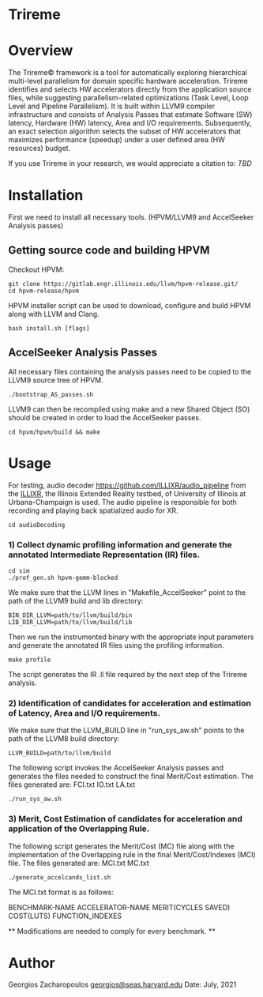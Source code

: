# Trireme

# Overview

The Trireme© framework is a tool for automatically exploring hierarchical multi-level parallelism for domain specific hardware acceleration. Trireme identifies and selects HW accelerators directly from the application source files, while suggesting parallelism-related optimizations (Task Level, Loop Level and Pipeline Parallelism). It is built within LLVM9 compiler infrastructure and consists of Analysis Passes that estimate Software (SW) latency, Hardware (HW) latency, Area and I/O requirements. Subsequently, an exact 
selection algorithm selects the subset of HW accelerators that maximizes performance (speedup) under a user
defined area (HW resources) budget.

If you use Trireme in your research, we would appreciate a citation to:
*TBD*

# Installation

First we need to install all necessary tools. (HPVM/LLVM9 and AccelSeeker Analysis passes)

## Getting source code and building HPVM

Checkout HPVM:
```shell
git clone https://gitlab.engr.illinois.edu/llvm/hpvm-release.git/
cd hpvm-release/hpvm
```

HPVM installer script can be used to download, configure and build HPVM along with LLVM and Clang. 
```shell
bash install.sh [flags]
```
## AccelSeeker Analysis Passes

All necessary files containing the analysis passes need to be copied to the LLVM9 source tree of HPVM. 
 
    ./bootstrap_AS_passes.sh

LLVM9 can then be recompiled using make and a new Shared Object (SO) should be created in order to load the AccelSeeker passes.

    cd hpvm/hpvm/build && make

# Usage

For testing, audio decoder https://github.com/ILLIXR/audio_pipeline from the [ILLIXR](https://github.com/ILLIXR/ILLIXR), the Illinois Extended Reality testbed, of University of Illinois at Urbana-Champaign is used. The audio pipeline is responsible for both recording and playing back spatialized audio for XR.

    cd audioDecoding

### 1) Collect dynamic profiling information and generate the annotated  Intermediate Representation (IR) files.

    cd sim
    ./prof_gen.sh hpvm-gemm-blocked

We make sure that the LLVM lines in "Makefile_AccelSeeker" point to the path of the LLVM9 build and lib directory:    

    BIN_DIR_LLVM=path/to/llvm/build/bin
    LIB_DIR_LLVM=path/to/llvm/build/lib

Then we run the instrumented binary with the appropriate input parameters and generate the annotated IR files using
the profiling information.    

    make profile

The script generates the IR .ll file required by the next step of the Trireme analysis.

### 2) Identification of candidates for acceleration and estimation of Latency, Area and I/O requirements.   

We make sure that the LLVM_BUILD line in "run_sys_aw.sh" points to the path of the LLVM8 build directory:

    LLVM_BUILD=path/to/llvm/build

The following script invokes the AccelSeeker Analysis passes and generates the files needed to construct the final Merit/Cost estimation.
The files generated are: FCI.txt  IO.txt  LA.txt 
    
    ./run_sys_aw.sh


### 3) Merit, Cost Estimation of candidates for acceleration and application of the Overlapping Rule.

The following script generates the Merit/Cost (MC) file along with the implementation of the Overlapping rule in the final Merit/Cost/Indexes (MCI) file.
The files generated are: MCI.txt  MC.txt

    ./generate_accelcands_list.sh

The MCI.txt format is as follows:

BENCHMARK-NAME ACCELERATOR-NAME MERIT(CYCLES SAVED) COST(LUTS) FUNCTION_INDEXES

** Modifications are needed to comply for every benchmark. **

# Author

Georgios Zacharopoulos georgios@seas.harvard.edu Date: July, 2021
